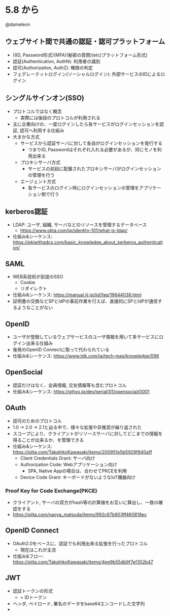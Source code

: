 # 5.8 から

@dameleon

## ウェブサイト間で共通の認証・認可プラットフォーム

- ((ID, Password形式)(MFA)(秘密の質問)(etc)プラットフォーム形式)
- 認証(Authentication, AuthN): 利用者の識別
- 認可(Authorization, AuthZ): 権限の判定
- フェデレーテットログイン(ソーシャルログイン): 外部サービスのIDによるログイン 

## シングルサインオン(SSO)

- プロトコルではなく概念
  - 実際には後段のプロトコルが利用される
- 主に企業向けの、一度ログインしたら各サービスがログインセッションを認証, 認可へ利用する仕組み
- 大まかな方式
  - サービスから認証サーバに対して各自がログインセッションを発行する
    - つまりID, Passwordはそれぞれ入れる必要があるが、同じモノを利用出来る
  - プロキシサーバ方式
    - サービスの前段に配置されたプロキシサーバがログインセッションの管理を行う
  - エージェント方式
    - 各サービスのログイン時にログインセッションの管理をアプリケーション側で行う

## kerberos認証

- LDAP: ユーザ, 組織, サーバなどのリソースを管理するデータベース
  - https://www.okta.com/jp/identity-101/what-is-ldap/
- 仕組み&シーケンス: https://pkiwithadcs.com/basic_knowledge_about_kerberos_authentication/

## SAML

- WEB系技術が前提のSSO
  - Cookie
  - リダイレクト
- 仕組み&シーケンス: https://manual.iij.jp/iid/faq/19644038.html
- 証明書の交換などSPとIdPの事前作業を行えば、直接的にSPとIdPが通信するようなことがない

## OpenID

- ユーザが登録しているウェブサービスのユーザ情報を用いて多サービスにログイン出来る仕組み
- 後発のOpenID Connectに取って代わられている
- 仕組み&シーケンス: https://www.tdk.com/ja/tech-mag/knowledge/096

## OpenSocial

- 認証だけはなく、会員情報, 交友情報等も含むプロトコル
- 仕組み&シーケンス: https://gihyo.jp/dev/serial/01/opensocial/0001

## OAuth

- 認可のためのプロトコル
- 1.0 -> 2.0 -> 2.1と辿る中で、様々な拡張や非推奨が繰り返された
- スコープにより、クライアントがリソースサーバに対してどこまでの情報を得ることが出来るか、を管理できる
- 仕組み&シーケンス: https://qiita.com/TakahikoKawasaki/items/200951e5b5929f840a1f
  - Client Credentials Grant: サーバ向け
  - Authorization Code: Webアプリケーション向け
    - SPA, Native Appの場合は、合わせてPKCEを利用
  - Device Code Grant: キーボードがないようなIoT機器向け

### Proof Key for Code Exchange(PKCE)

- クライアント, サーバの双方がhash等の計算値をお互いに算出し、一致の確認をする
- https://qiita.com/naoya_matsuda/items/992c67b803ff460818ec

## OpenID Connect

- OAuth2.0をベースに、認証でも利用出来る拡張を行ったプロトコル
  - 現在はこれが主流
- 仕組み&フロー: https://qiita.com/TakahikoKawasaki/items/4ee9b55db9f7ef352b47

## JWT

- 認証トークンの形式
  - = IDトークン
- ヘッダ, ペイロード, 署名のデータをbase64エンコードした文字列
- 